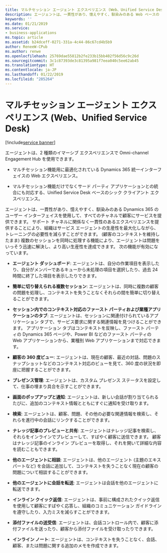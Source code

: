 ```yaml
---
title: マルチセッション エージェント エクスペリエンス (Web、Unified Service Desk)
description: エージェントは、一貫性があり、憶えやすく、馴染みのある Web ベースの Dynamics 365 のユーザー インターフェイスを使用して、すべてのチャネルで顧客にサービスを提供できます。
keywords: ''
ms.date: 01/21/2019
ms.service:
- business-applications
ms.topic: article
ms.assetid: b24dceff-0271-331a-4c44-86c67cd4b5b9
author: ReneeW-CPub
ms.author: renwe
ms.openlocfilehash: 25769dae55812b2fe233b15bb402f56d56c9c26d
ms.sourcegitcommit: 3c1c87393de3c81395a981f7eea040c5ee62ab45
ms.translationtype: HT
ms.contentlocale: ja-JP
ms.lasthandoff: 01/22/2019
ms.locfileid: "285264"
---
```

#  <a name="multi-session-agent-experiences-web-unified-service-desk"></a>マルチセッション エージェント エクスペリエンス (Web、Unified Service Desk)
[!include[service banner](../../includes/service.md)]




エージェントは、2 種類のイマーシブ エクスペリエンスで Omni-channel Engagement Hub を使用できます。

-  マルチセッション機能用に最適化されている Dynamics 365 統一インターフェイスの Web エクスペリエンス。

-  マルチセッション機能だけでなくサード パーティ アプリケーションとの統合にも対応する、Unified Service Desk ベースのシック クライアント エクスペリエンス。

エージェントは、一貫性があり、憶えやすく、馴染みのある Dynamics 365 のユーザー インターフェイスを使用して、すべてのチャネルで顧客にサービスを提供できます。 サポート チャネルに関係なく一貫性のあるエクスペリエンスを提供することにより、組織はサービス エージェントの生産性を最大化しながら、トレーニングの必要性を減らすことができます。 (顧客のコンテキストを維持したまま) 複数のセッションを同時に処理する機能により、エージェントは問題をいっそう迅速に解決し、より高い生産性を達成できます。 次の機能が有効になっています。

- **エージェント ダッシュボード**: エージェントは、自分の作業項目を表示したり、自分がメンバーであるキューから未処理の項目を選択したり、過去 24 時間に終了した項目を表示したりできます。 

- **簡単に切り替えられる複数セッション**: エージェントは、同時に複数の顧客の問題を処理し、コンテキストを失うことなくそれらの間を簡単に切り替えることができます。 

- **セッション内でのコンテキスト対応のファースト パーティおよび業種アプリケーションのタブ**: エージェントは、セッションに関連付けられているアプリケーション タブで、サービス要求に関する関連情報を見つけることができます。 アプリケーション タブはコンテキストを反映し、ファースト パーティの Dynamics 365 ページや、Power BI などのファースト パーティの Web アプリケーションから、業種別 Web アプリケーションまで対応できます。

- **顧客の 360 度ビュー**: エージェントは、現在の顧客、最近の対話、問題のスナップショットなどのコンテキスト対応のビューを見て、360 度の状況を即座に把握することができます。

- **プレゼンス管理**: エージェントは、カスタム プレゼンス ステータスを設定して、仕事の埋まり具合を示すことができます。 

- **画面のポップアップと通知**: エージェントは、新しい会話が割り当てられるたびに、追加のコンテキスト情報とともにすぐに通知を受け取ります。 

- **検索**: エージェントは、顧客、問題、その他の必要な関連情報を検索し、それらを進行中の会話にリンクすることができます。 

- **ナレッジ記事のプレビューと共有**: エージェントはナレッジ記事を検索し、それらをインラインでプレビューして、すばやく顧客に送信できます。 顧客はナレッジ記事のインライン プレビューを取得し、それを開いて詳細な内容を読むこともできます。 

- **他のエージェントに相談**: エージェントは、他のエージェント (主題のエキスパートなど) を会話に追加して、コンテキストを失うことなく現在の顧客の問題について相談することができます。

- **他のエージェントに会話を転送**: エージェントは会話を他のエージェントに転送できます。

- **インライン クイック返信**: エージェントは、事前に構成されたクイック返信を使用して顧客にすばやく応答し、組織のコミュニケーション ガイドラインを遵守したり、入力ミスを減らすことができます。 

- **添付ファイルの送受信**: エージェントは、会話コントロール内で、顧客に添付ファイルを送ったり、顧客から添付ファイルを受け取ったりできます。

- **インライン ノート**: エージェントは、コンテキストを失うことなく、会話、顧客、または問題に関する追加のメモを作成できます。
